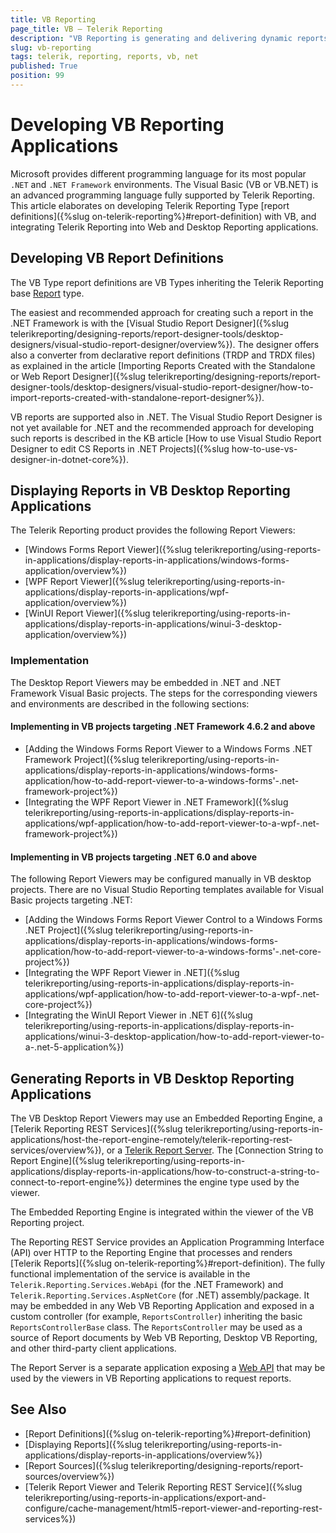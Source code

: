 ```yaml
---
title: VB Reporting
page_title: VB – Telerik Reporting
description: "VB Reporting is generating and delivering dynamic reports through the Microsoft Visual Basic programming language."
slug: vb-reporting
tags: telerik, reporting, reports, vb, net
published: True
position: 99
---
```


# Developing VB Reporting Applications

Microsoft provides different programming language for its most popular `.NET` and `.NET Framework` environments. The Visual Basic (VB or VB.NET) is an advanced programming language fully supported by Telerik Reporting.
This article elaborates on developing Telerik Reporting Type [report definitions]({%slug on-telerik-reporting%}#report-definition) with VB, and integrating Telerik Reporting into Web and Desktop Reporting applications.

## Developing VB Report Definitions

The VB Type report definitions are VB Types inheriting the Telerik Reporting base [Report](/api/telerik.reporting.report) type.

The easiest and recommended approach for creating such a report in the .NET Framework is with the [Visual Studio Report Designer]({%slug telerikreporting/designing-reports/report-designer-tools/desktop-designers/visual-studio-report-designer/overview%}). The designer offers also a converter from declarative report definitions (TRDP and TRDX files) as explained in the article [Importing Reports Created with the Standalone or Web Report Designer]({%slug telerikreporting/designing-reports/report-designer-tools/desktop-designers/visual-studio-report-designer/how-to-import-reports-created-with-standalone-report-designer%}).

VB reports are supported also in .NET. The Visual Studio Report Designer is not yet available for .NET and the recommended approach for developing such reports is described in the KB article [How to use Visual Studio Report Designer to edit CS Reports in .NET Projects]({%slug how-to-use-vs-designer-in-dotnet-core%}).

## Displaying Reports in VB Desktop Reporting Applications

The Telerik Reporting product provides the following Report Viewers:

* [Windows Forms Report Viewer]({%slug telerikreporting/using-reports-in-applications/display-reports-in-applications/windows-forms-application/overview%})
* [WPF Report Viewer]({%slug telerikreporting/using-reports-in-applications/display-reports-in-applications/wpf-application/overview%})
* [WinUI Report Viewer]({%slug telerikreporting/using-reports-in-applications/display-reports-in-applications/winui-3-desktop-application/overview%})

### Implementation

The Desktop Report Viewers may be embedded in .NET and .NET Framework Visual Basic projects. The steps for the corresponding viewers and environments are described in the following sections:

#### Implementing in VB projects targeting .NET Framework 4.6.2 and above

* [Adding the Windows Forms Report Viewer to a Windows Forms .NET Framework Project]({%slug telerikreporting/using-reports-in-applications/display-reports-in-applications/windows-forms-application/how-to-add-report-viewer-to-a-windows-forms'-.net-framework-project%})
* [Integrating the WPF Report Viewer in .NET Framework]({%slug telerikreporting/using-reports-in-applications/display-reports-in-applications/wpf-application/how-to-add-report-viewer-to-a-wpf-.net-framework-project%})

#### Implementing in VB projects targeting .NET 6.0 and above

The following Report Viewers may be configured manually in VB desktop projects. There are no Visual Studio Reporting templates available for Visual Basic projects targeting .NET:

* [Adding the Windows Forms Report Viewer Control to a Windows Forms .NET Project]({%slug telerikreporting/using-reports-in-applications/display-reports-in-applications/windows-forms-application/how-to-add-report-viewer-to-a-windows-forms'-.net-core-project%})
* [Integrating the WPF Report Viewer in .NET]({%slug telerikreporting/using-reports-in-applications/display-reports-in-applications/wpf-application/how-to-add-report-viewer-to-a-wpf-.net-core-project%})
* [Integrating the WinUI Report Viewer in .NET 6]({%slug telerikreporting/using-reports-in-applications/display-reports-in-applications/winui-3-desktop-application/how-to-add-report-viewer-to-a-.net-5-application%})

## Generating Reports in VB Desktop Reporting Applications

The VB Desktop Report Viewers may use an Embedded Reporting Engine, a [Telerik Reporting REST Services]({%slug telerikreporting/using-reports-in-applications/host-the-report-engine-remotely/telerik-reporting-rest-services/overview%}), or a [Telerik Report Server](https://docs.telerik.com/report-server/introduction). The [Connection String to Report Engine]({%slug telerikreporting/using-reports-in-applications/display-reports-in-applications/how-to-construct-a-string-to-connect-to-report-engine%}) determines the engine type used by the viewer.

The Embedded Reporting Engine is integrated within the viewer of the VB Reporting project.

The Reporting REST Service provides an Application Programming Interface (API) over HTTP to the Reporting Engine that processes and renders [Telerik Reports]({%slug on-telerik-reporting%}#report-definition). The fully functional implementation of the service is available in the `Telerik.Reporting.Services.WebApi` (for the .NET Framework) and `Telerik.Reporting.Services.AspNetCore` (for .NET) assembly/package. It may be embedded in any Web VB Reporting Application and exposed in a custom controller (for example, `ReportsController`) inheriting the basic `ReportsControllerBase` class. The `ReportsController` may be used as a source of Report documents by Web VB Reporting, Desktop VB Reporting, and other third-party client applications.

The Report Server is a separate application exposing a [Web API](https://docs.telerik.com/report-server/implementer-guide/apis/rest-api/v2/api-reference) that may be used by the viewers in VB Reporting applications to request reports.

## See Also

* [Report Definitions]({%slug on-telerik-reporting%}#report-definition)
* [Displaying Reports]({%slug telerikreporting/using-reports-in-applications/display-reports-in-applications/overview%})
* [Report Sources]({%slug telerikreporting/designing-reports/report-sources/overview%})
* [Telerik Report Viewer and Telerik Reporting REST Service]({%slug telerikreporting/using-reports-in-applications/export-and-configure/cache-management/html5-report-viewer-and-reporting-rest-services%})

